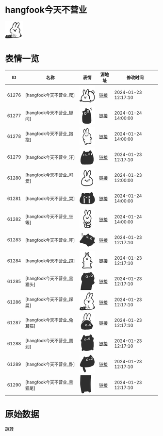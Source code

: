 # hangfook今天不营业

<img src="./cover.png" height="60" alt="cover" />

# 表情一览

|ID|名称|表情|源地址|修改时间|
|----|----|----|----|----|
|61276|[hangfook今天不营业_爬]|<img src="./pic/061276_%5Bhangfook今天不营业_爬%5D.png" height="60" alt="爬"/>|[链接](https://i0.hdslb.com/bfs/garb/035ce9731b375e1c4591f31f4b0432d5178881dc.png)|2024-01-23 12:17:10|
|61277|[hangfook今天不营业_疑问]|<img src="./pic/061277_%5Bhangfook今天不营业_疑问%5D.png" height="60" alt="疑问"/>|[链接](https://i0.hdslb.com/bfs/garb/6dfbcd4c888b61d186cb8decb8d03b732b903e67.png)|2024-01-24 14:00:00|
|61278|[hangfook今天不营业_抱抱]|<img src="./pic/061278_%5Bhangfook今天不营业_抱抱%5D.png" height="60" alt="抱抱"/>|[链接](https://i0.hdslb.com/bfs/garb/55edb85478086f602fc1eb2947e9132f37ed7107.png)|2024-01-24 14:00:00|
|61279|[hangfook今天不营业_汗]|<img src="./pic/061279_%5Bhangfook今天不营业_汗%5D.png" height="60" alt="汗"/>|[链接](https://i0.hdslb.com/bfs/garb/1b0cc6328ab296033c9e18a10da194ca7b13e6cd.png)|2024-01-23 12:17:10|
|61280|[hangfook今天不营业_可爱]|<img src="./pic/061280_%5Bhangfook今天不营业_可爱%5D.png" height="60" alt="可爱"/>|[链接](https://i0.hdslb.com/bfs/garb/3e1f0e274eb8f8218dc790440de627ad7cf67e69.png)|2024-01-23 12:00:00|
|61281|[hangfook今天不营业_哭]|<img src="./pic/061281_%5Bhangfook今天不营业_哭%5D.png" height="60" alt="哭"/>|[链接](https://i0.hdslb.com/bfs/garb/fdfebdd8b17f8e402b9a5a8fc7987c152c2113f7.png)|2024-01-24 14:00:00|
|61282|[hangfook今天不营业_坐等]|<img src="./pic/061282_%5Bhangfook今天不营业_坐等%5D.png" height="60" alt="坐等"/>|[链接](https://i0.hdslb.com/bfs/garb/7c4cd09e5eed8067e88959513df63163fb13f4c8.png)|2024-01-24 14:00:00|
|61283|[hangfook今天不营业_吓]|<img src="./pic/061283_%5Bhangfook今天不营业_吓%5D.png" height="60" alt="吓"/>|[链接](https://i0.hdslb.com/bfs/garb/46d12a7cc2c4120a00aee6f437760d94b92417d7.png)|2024-01-23 12:17:10|
|61284|[hangfook今天不营业_跑]|<img src="./pic/061284_%5Bhangfook今天不营业_跑%5D.png" height="60" alt="跑"/>|[链接](https://i0.hdslb.com/bfs/garb/6db426cc5df78b821f92a54ffeffd6cec7cd5296.png)|2024-01-23 12:17:10|
|61285|[hangfook今天不营业_黑猫头]|<img src="./pic/061285_%5Bhangfook今天不营业_黑猫头%5D.png" height="60" alt="黑猫头"/>|[链接](https://i0.hdslb.com/bfs/garb/c7cdbdf36bf6ede4e8f5ddfb1aa921eb9acb5626.png)|2024-01-23 12:17:10|
|61286|[hangfook今天不营业_踩扁]|<img src="./pic/061286_%5Bhangfook今天不营业_踩扁%5D.png" height="60" alt="踩扁"/>|[链接](https://i0.hdslb.com/bfs/garb/ba374c93f9295ff4d9af94984803807d1a6f2db2.png)|2024-01-23 12:17:10|
|61287|[hangfook今天不营业_兔耳猫]|<img src="./pic/061287_%5Bhangfook今天不营业_兔耳猫%5D.png" height="60" alt="兔耳猫"/>|[链接](https://i0.hdslb.com/bfs/garb/f9a868fa993076355e2b026b7de470d1844f955b.png)|2024-01-23 12:17:10|
|61288|[hangfook今天不营业_圆润]|<img src="./pic/061288_%5Bhangfook今天不营业_圆润%5D.png" height="60" alt="圆润"/>|[链接](https://i0.hdslb.com/bfs/garb/6981346efe5b9d1ceb3567f0ebf64d4a0178fb7e.png)|2024-01-23 12:17:10|
|61289|[hangfook今天不营业_卧]|<img src="./pic/061289_%5Bhangfook今天不营业_卧%5D.png" height="60" alt="卧"/>|[链接](https://i0.hdslb.com/bfs/garb/08fcc41027be5ffeb01e692183bb8267a386e83a.png)|2024-01-23 12:17:10|
|61290|[hangfook今天不营业_黑猫尾]|<img src="./pic/061290_%5Bhangfook今天不营业_黑猫尾%5D.png" height="60" alt="黑猫尾"/>|[链接](https://i0.hdslb.com/bfs/garb/86922590f8e316e617e6b71206a9cb802e8c1aab.png)|2024-01-23 12:17:10|

# 原始数据

[跳转](./raw.json)


